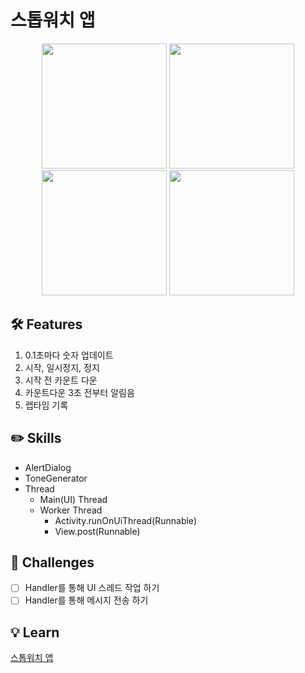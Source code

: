 # 스톱워치 앱
<p align="center">
  <img src="https://github.com/YuGyeong98/Android/assets/58517873/55a9f25e-73fe-491d-b840-f6e77e225c4b" width="200px">
  <img src="https://github.com/YuGyeong98/Android/assets/58517873/db88a1a4-9102-4bbe-90b3-e42f2eeaa50f" width="200px">
  <img src="https://github.com/YuGyeong98/Android/assets/58517873/e2c26307-6a7e-499b-a496-9e85023cbdb9" width="200px"> 
  <img src="https://github.com/YuGyeong98/Android/assets/58517873/4f4bf588-2304-4278-8fc2-7f62d11f66f7" width="200px">   
</p>

## 🛠 Features

1. 0.1초마다 숫자 업데이트
2. 시작, 일시정지, 정지
3. 시작 전 카운트 다운
4. 카운트다운 3초 전부터 알림음
5. 랩타임 기록

## ✏️ Skills

* AlertDialog
* ToneGenerator
* Thread
  * Main(UI) Thread
  * Worker Thread
    * Activity.runOnUiThread(Runnable)
    * View.post(Runnable)

## 🐣 Challenges

- [ ] Handler를 통해 UI 스레드 작업 하기
- [ ] Handler를 통해 메시지 전송 하기

## 💡 Learn
[스톱워치 앱](https://zest-cucumber-44b.notion.site/b52b919b68804e1aa0589be3055fafd0)
